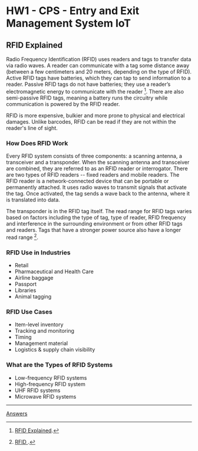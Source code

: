 # HW1 - CPS - Entry and Exit Management System IoT

## RFID Explained

Radio Frequency Identification (RFID) uses readers and tags to transfer data via radio waves. A reader can communicate with a tag some distance away (between a few centimeters and 20 meters, depending on the type of RFID). Active RFID tags have batteries, which they can tap to send information to a reader. Passive RFID tags do not have batteries; they use a reader’s electromagnetic energy to communicate with the reader [^1].
There are also semi-passive RFID tags, meaning a battery runs the circuitry while communication is powered by the RFID reader.

RFID is more expensive, bulkier and more prone to physical and electrical damages. Unlike barcodes, RFID can be read if they are not within the reader's line of sight.

### How Does RFID Work

Every RFID system consists of three components: a scanning antenna, a transceiver and a transponder. When the scanning antenna and transceiver are combined, they are referred to as an RFID reader or interrogator. There are two types of RFID readers -- fixed readers and mobile readers. The RFID reader is a network-connected device that can be portable or permanently attached. It uses radio waves to transmit signals that activate the tag. Once activated, the tag sends a wave back to the antenna, where it is translated into data.

The transponder is in the RFID tag itself. The read range for RFID tags varies based on factors including the type of tag, type of reader, RFID frequency and interference in the surrounding environment or from other RFID tags and readers. Tags that have a stronger power source also have a longer read range [^2].

### RFID Use in Industries

- Retail
- Pharmaceutical and Health Care
- Airline baggage
- Passport
- Libraries
- Animal tagging

### RFID Use Cases

- Item-level inventory
- Tracking and monitoring
- Timing
- Management material
- Logistics & supply chain visibility

### What are the Types of RFID Systems

- Low-frequency RFID systems
- High-frequency RFID system
- UHF RFID systems
- Microwave RFID systems

[^1]: [RFID Explained](<https://medium.com/lansaar/rfid-explained-970e9e0b13d4#:~:text=Radio%20Frequency%20Identification%20(RFID)%20uses,send%20information%20to%20a%20reader.>).
[^2]: [RFID ](https://www.techtarget.com/iotagenda/definition/RFID-radio-frequency-identification).

---

[Answers](Answers.md)
